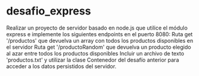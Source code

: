 # desafio_express
 Realizar un proyecto de servidor basado en node.js 
 que utilice el módulo express e implemente los siguientes
 endpoints en el puerto 8080:
     Ruta get '/productos' que devuelva un array con 
     todos los productos disponibles en el servidor
     Ruta get '/productoRandom' que devuelva un producto 
     elegido al azar entre todos los productos disponibles
 Incluir un archivo de texto 'productos.txt' 
 y utilizar la clase Contenedor del desafío anterior para
 acceder a los datos persistidos del servidor.
